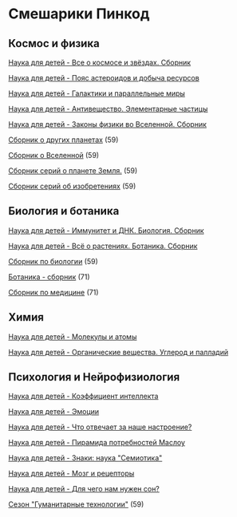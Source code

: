 # Смешарики Пинкод

## Космос и физика

[Наука для детей - Все о космосе и звёздах. Сборник](https://www.youtube.com/watch?v=wCqLDIugYbM)

[Наука для детей - Пояс астероидов и добыча ресурсов](https://www.youtube.com/watch?v=OpoMya9xlqE)

[Наука для детей - Галактики и параллельные миры](https://www.youtube.com/watch?v=z87nkcYUACI)

[Наука для детей - Антивещество. Элементарные частицы](https://www.youtube.com/watch?v=yB1WwjcbHNA)

[Наука для детей - Законы физики во Вселенной. Сборник](https://www.youtube.com/watch?v=PWoxIx3V-co)

[Сборник о других планетах](https://www.youtube.com/watch?v=gQr-GL4K8-k) (59)

[Сборник о Вселенной](https://www.youtube.com/watch?v=GA0YfvhrllY) (59)

[Сборник серий о планете Земля.](https://www.youtube.com/watch?v=O6pkKV3Ljuc) (59)

[Сборник серий об изобретениях](https://www.youtube.com/watch?v=8csi8o8OQ78) (59)

## Биология и ботаника

[Наука для детей - Иммунитет и ДНК. Биология. Сборник](https://www.youtube.com/watch?v=5uNYWimUyTw)

[Наука для детей - Всё о растениях. Ботаника. Сборник](https://www.youtube.com/watch?v=REsJn14264A)

[Сборник по биологии](https://www.youtube.com/watch?v=qGZxe874p98) (59)

[Ботаника - сборник](https://www.youtube.com/watch?v=hwVFca6A0CU) (71)

[Сборник по медицине](https://www.youtube.com/watch?v=QQGjJJK-ujg) (71)

## Химия

[Наука для детей - Молекулы и атомы](https://www.youtube.com/watch?v=9ZO4ZB8cuk0)

[Наука для детей - Органические вещества. Углерод и палладий](https://www.youtube.com/watch?v=AEj_Zpgdmkw)


## Психология и Нейрофизиология

[Наука для детей - Коэффициент интеллекта](https://www.youtube.com/watch?v=680qgm9d_ZY)

[Наука для детей - Эмоции](https://www.youtube.com/watch?v=VCMLB2e-Uds)

[Наука для детей - Что отвечает за наше настроение?](https://www.youtube.com/watch?v=TyoZgnKA4BU)

[Наука для детей - Пирамида потребностей Маслоу](https://www.youtube.com/watch?v=AoKr1U5WRB8)

[Наука для детей - Знаки: наука "Семиотика"](https://www.youtube.com/watch?v=HKz1hRBXmr4)

[Наука для детей - Мозг и рецепторы](https://www.youtube.com/watch?v=25Q-sFE3W2Y)

[Наука для детей - Для чего нам нужен сон?](https://www.youtube.com/watch?v=dFJ8OxioXVk)

[Сезон "Гуманитарные технологии"](https://www.youtube.com/watch?v=JqnPLRofqRc) (59)

